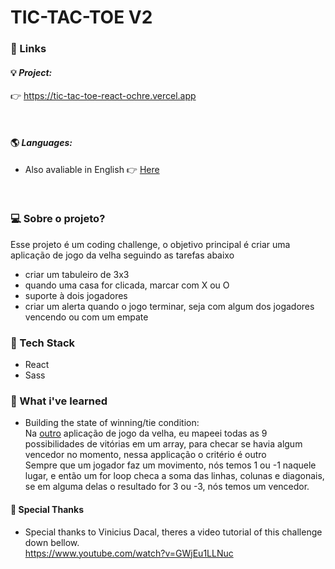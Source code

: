 # TIC-TAC-TOE V2



### 🔗 Links
#### 💡 _Project:_
👉 <a href="https://tic-tac-toe-react-ochre.vercel.app" target="_blank">https://tic-tac-toe-react-ochre.vercel.app</a>

<br>

#### 🌎 _Languages:_ 
-  Also avaliable in English 👉 <a href="https://github.com/paulomonezi/tic-tac-toe-react/blob/main/READMEptBR.md" target="_blank">Here</a>

<br>

### 💻 Sobre o projeto?
Esse projeto é um coding challenge, o objetivo principal é criar uma aplicação de jogo da velha seguindo as tarefas abaixo
- criar um tabuleiro de 3x3
- quando uma casa for clicada, marcar com X ou O
- suporte à dois jogadores
- criar um alerta quando o jogo terminar, seja com algum dos jogadores vencendo ou com um empate

### 🧰 Tech Stack
- React
- Sass

### 🧠 What i've learned
- Building the state of winning/tie condition:<br>
Na <a href="github.com/paulomonezi/tic-tac-toe-react" target="_blank">outro</a> aplicação de jogo da velha, eu mapeei todas as 9 possibilidades de vitórias em um array, para checar se havia algum vencedor no momento, nessa applicação o critério é outro<br>
Sempre que um jogador faz um movimento, nós temos 1 ou -1 naquele lugar, e então um for loop checa a soma das linhas, colunas e diagonais, se em alguma delas o resultado for 3 ou -3, nós temos um vencedor.


#### 🙏 Special Thanks
 - Special thanks to Vinicius Dacal, theres a video tutorial of this challenge down bellow.<br>
https://www.youtube.com/watch?v=GWjEu1LLNuc<br><br><br>
